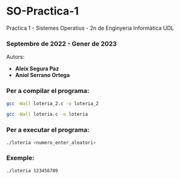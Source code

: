 # SO-Practica-1
Practica 1 - Sistemes Operatius -
2n de Enginyeria Informàtica UDL

### Septembre de 2022 - Gener de 2023
Autors:
* **Aleix Segura Paz**
* **Aniol Serrano Ortega**

### Per a compilar el programa:
  ```sh
  gcc -Wall loteria_2.c -o loteria_2
  ```
  
  ```sh
  gcc -Wall loteria.c -o loteria
  ```
 
### Per a executar el programa:
  ```sh
  ./loteria <numero_enter_aleatori>
  ```
 
### Exemple:
  ```sh
  ./loteria 123456789
  ```
